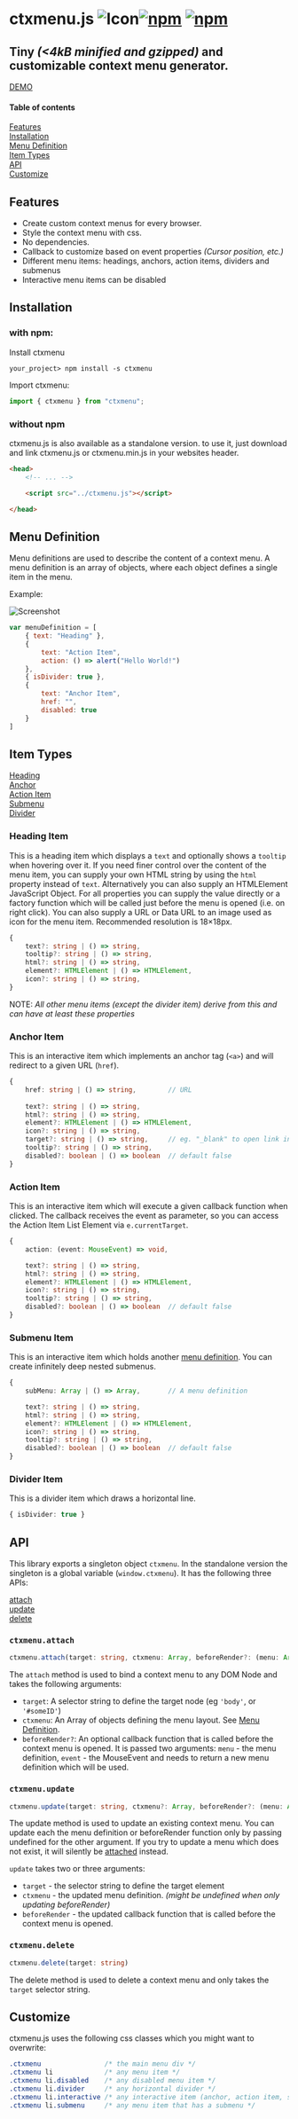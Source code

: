 # ctxmenu.js ![Icon](https://raw.githubusercontent.com/nkappler/ctxmenu/master/docs/favicon.png)[![npm](https://img.shields.io/npm/v/ctxmenu.svg)](https://www.npmjs.com/package/ctxmenu) [![npm](https://img.shields.io/npm/types/ctxmenu.svg)](https://raw.githubusercontent.com/nkappler/ctxmenu/master/index.d.ts)

## Tiny _(<4kB minified and gzipped)_ and customizable context menu generator.

[DEMO](https://nkappler.github.io/ctxmenu)

#### Table of contents
[Features](#Features)\
[Installation](#Installation)\
[Menu Definition](#Menu-Definition)\
[Item Types](#item-types) \
[API](#API) \
[Customize](#Customize)

## Features

- Create custom context menus for every browser.
- Style the context menu with css.
- No dependencies.
- Callback to customize based on event properties _(Cursor position, etc.)_
- Different menu items: headings, anchors, action items, dividers and submenus
- Interactive menu items can be disabled


## Installation

### with npm:
Install ctxmenu
```shell
your_project> npm install -s ctxmenu
```

Import ctxmenu:
```typescript
import { ctxmenu } from "ctxmenu";
```

### without npm
ctxmenu.js is also available as a standalone version.
to use it, just download and link ctxmenu.js or ctxmenu.min.js in your websites header.

```html
<head>
    <!-- ... -->

    <script src="../ctxmenu.js"></script>

</head>
```

## Menu Definition

Menu definitions are used to describe the content of a context menu. A menu definition is an array of objects, where each object defines a single item in the menu.


Example:

![Screenshot](https://raw.githubusercontent.com/nkappler/ctxmenu/master/docs/simpleMenu.png)

```javascript
var menuDefinition = [
    { text: "Heading" },
    {
        text: "Action Item",
        action: () => alert("Hello World!")
    },
    { isDivider: true },
    {
        text: "Anchor Item",
        href: "",
        disabled: true
    }
]
```

## Item Types

[Heading](#heading-item) \
[Anchor](#anchor-item) \
[Action Item](#action-item) \
[Submenu](#submenu-item)\
[Divider](#divider-item)

### Heading Item

This is a heading item which displays a `text` and optionally shows a `tooltip` when hovering over it. If you need finer control over the content of the menu item, you can supply your own HTML string by using the `html` property instead of `text`. Alternatively you can also supply an HTMLElement JavaScript Object. For all properties you can supply the value directly or a factory function which will be called just before the menu is opened (i.e. on right click). You can also supply a URL or Data URL to an image used as icon for the menu item. Recommended resolution is 18×18px. 

```typescript
{
    text?: string | () => string,
    tooltip?: string | () => string,
    html?: string | () => string,
    element?: HTMLElement | () => HTMLElement,
    icon?: string | () => string,
}
```

NOTE: _All other menu items (except the divider item) derive from this and can have at least these properties_

### Anchor Item

This is an interactive item which implements an anchor tag (`<a>`) and will redirect to a given URL (`href`).

```typescript
{
    href: string | () => string,        // URL
    
    text?: string | () => string,
    html?: string | () => string,
    element?: HTMLElement | () => HTMLElement,
    icon?: string | () => string,
    target?: string | () => string,     // eg. "_blank" to open link in new tab
    tooltip?: string | () => string,
    disabled?: boolean | () => boolean  // default false
}
```

### Action Item

This is an interactive item which will execute a given callback function when clicked.
The callback receives the event as parameter, so you can access the Action Item List Element via `e.currentTarget`. 

```typescript
{
    action: (event: MouseEvent) => void,

    text?: string | () => string,
    html?: string | () => string,
    element?: HTMLElement | () => HTMLElement,
    icon?: string | () => string,
    tooltip?: string | () => string,
    disabled?: boolean | () => boolean  // default false
}
```

### Submenu Item

This is an interactive item which holds another [menu definition](#Menu-Definition). You can create infinitely deep nested submenus.

```typescript
{
    subMenu: Array | () => Array,       // A menu definition

    text?: string | () => string,
    html?: string | () => string,
    element?: HTMLElement | () => HTMLElement,
    icon?: string | () => string,
    tooltip?: string | () => string,
    disabled?: boolean | () => boolean  // default false
}
```

### Divider Item

This is a divider item which draws a horizontal line.

```typescript
{ isDivider: true }
```

## API

This library exports a singleton object `ctxmenu`.
In the standalone version the singleton is a global variable (`window.ctxmenu`).
It has the following three APIs:

[attach](#ctxmenuattach)\
[update](#ctxmenuupdate)\
[delete](#ctxmenudelete)

### `ctxmenu.attach`
```typescript
ctxmenu.attach(target: string, ctxmenu: Array, beforeRender?: (menu: Array, event: MouseEvent) => Array)
```

The `attach` method is used to bind a context menu to any DOM Node and takes the following arguments:
- `target`: A selector string to define the target node (eg `'body'`, or `'#someID'`)
- `ctxmenu`: An Array of objects defining the menu layout. See [Menu Definition](#Menu-Definition).
- `beforeRender?`: An optional callback function that is called before the context menu is opened. It is passed two arguments: `menu` - the menu definition, `event` - the MouseEvent and needs to return a new menu definition which will be used.

### `ctxmenu.update`
```typescript
ctxmenu.update(target: string, ctxmenu?: Array, beforeRender?: (menu: Array, event: MouseEvent) => Array)
```

The update method is used to update an existing context menu. You can update each the menu definition or beforeRender function only by passing undefined for the other argument. If you try to update a menu which does not exist, it will silently be [attached](#attach) instead.

`update` takes two or three arguments: 
- `target` - the selector string to define the target element
- `ctxmenu` - the updated menu definition.  _(might be undefined when only updating beforeRender)_
- `beforeRender` - the updated callback function that is called before the context menu is opened.

### `ctxmenu.delete`
```typescript
ctxmenu.delete(target: string)
```
The delete method is used to delete a context menu and only takes the `target` selector string.

## Customize

ctxmenu.js uses the following css classes which you might want to overwrite:

```css
.ctxmenu                /* the main menu div */
.ctxmenu li             /* any menu item */
.ctxmenu li.disabled    /* any disabled menu item */
.ctxmenu li.divider     /* any horizontal divider */
.ctxmenu li.interactive /* any interactive item (anchor, action item, submenu)*/
.ctxmenu li.submenu     /* any menu item that has a submenu */
```
